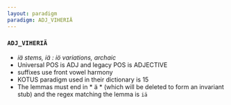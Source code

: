 ```yaml
---
layout: paradigm
paradigm: ADJ_VIHERIÄ
---
```

### ` ADJ_VIHERIÄ `

* _iä stems, iä : iö variations, archaic_
* Universal POS is ADJ and legacy POS is ADJECTIVE
* suffixes use front vowel harmony
* KOTUS paradigm used in their dictionary is 15
* The lemmas must end in * ä * (which will be deleted to form an invariant stub) and the regex matching the lemma is ` iä `
